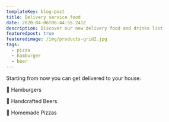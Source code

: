 ```yaml
---
templateKey: blog-post
title: Delivery service food
date: 2020-04-06T06:44:55.241Z
description: Discover our new delivery food and drinks list
featuredpost: true
featuredimage: /img/products-grid2.jpg
tags:
  - pizza
  - hamburger
  - beer
---
```

Starting from now you can get delivered to your house:

🍔 Hamburgers

🍺 Handcrafted Beers

🍕 Homemade Pizzas